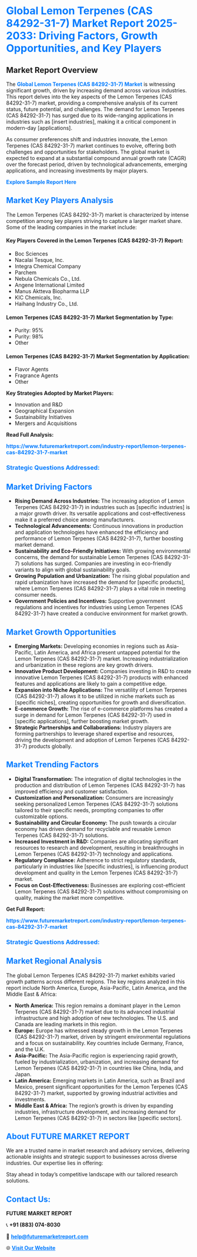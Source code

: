 <h1 style="color: #007BFF;">Global Lemon Terpenes (CAS 84292-31-7) Market Report 2025-2033: Driving Factors, Growth Opportunities, and Key Players</h1>

<section id="overview">
<h2>Market Report Overview</h2>
<p>The <a href="https://www.futuremarketreport.com/industry-report/lemon-terpenes-cas-84292-31-7-market" style="color: #007BFF; text-decoration: none;"><strong>Global Lemon Terpenes (CAS 84292-31-7) Market</strong></a> is witnessing significant growth, driven by increasing demand across various industries. This report delves into the key aspects of the Lemon Terpenes (CAS 84292-31-7) market, providing a comprehensive analysis of its current status, future potential, and challenges. The demand for Lemon Terpenes (CAS 84292-31-7) has surged due to its wide-ranging applications in industries such as [insert industries], making it a critical component in modern-day [applications].</p>
<p>As consumer preferences shift and industries innovate, the Lemon Terpenes (CAS 84292-31-7) market continues to evolve, offering both challenges and opportunities for stakeholders. The global market is expected to expand at a substantial compound annual growth rate (CAGR) over the forecast period, driven by technological advancements, emerging applications, and increasing investments by major players.</p>
</section>

<section id="overview">
<p><a href="https://www.futuremarketreport.com/request-sample/reportId=86049" style="color: #007BFF; text-decoration: none;"><strong>Explore Sample Report Here</strong></a></p>
</section>

<section id="key-players">
<h2 style="color: #007BFF;">Market Key Players Analysis</h2>
<p>The Lemon Terpenes (CAS 84292-31-7) market is characterized by intense competition among key players striving to capture a larger market share. Some of the leading companies in the market include:</p>
<h4>Key Players Covered in the Lemon Terpenes (CAS 84292-31-7) Report:</h4>
<ul><li>Boc Sciences</li><li>Nacalai Tesque, Inc.</li><li>Integra Chemical Company</li><li>Parchem</li><li>Nebula Chemicals Co., Ltd.</li><li>Angene International Limited</li><li>Manus Aktteva Biopharma LLP</li><li>KIC Chemicals, Inc.</li><li>Haihang Industry Co., Ltd.</li></ul>
<h4>Lemon Terpenes (CAS 84292-31-7) Market Segmentation by Type:</h4>
<ul><li>Purity: 95%</li><li>Purity: 98%</li><li>Other</li></ul>

<h4>Lemon Terpenes (CAS 84292-31-7) Market Segmentation by Application:</h4>
<ul><li>Flavor Agents</li><li>Fragrance Agents</li><li>Other</li></ul>
<p><strong>Key Strategies Adopted by Market Players:</strong></p>
<ul>
<li>Innovation and R&D</li>
<li>Geographical Expansion</li>
<li>Sustainability Initiatives</li>
<li>Mergers and Acquisitions</li>
</ul>
</section>

<section>
<p><strong>Read Full Analysis: </strong></p><a href="https://www.futuremarketreport.com/industry-report/lemon-terpenes-cas-84292-31-7-market" style="color: #007BFF; text-decoration: none;"><strong>https://www.futuremarketreport.com/industry-report/lemon-terpenes-cas-84292-31-7-market</strong></a>
<h3 style="color: #007BFF;">Strategic Questions Addressed:</h3>
</section>

<section id="driving-factors">
<h2 style="color: #007BFF;">Market Driving Factors</h2>
<ul>
<li><strong>Rising Demand Across Industries:</strong> The increasing adoption of Lemon Terpenes (CAS 84292-31-7) in industries such as [specific industries] is a major growth driver. Its versatile applications and cost-effectiveness make it a preferred choice among manufacturers.</li>
<li><strong>Technological Advancements:</strong> Continuous innovations in production and application technologies have enhanced the efficiency and performance of Lemon Terpenes (CAS 84292-31-7), further boosting market demand.</li>
<li><strong>Sustainability and Eco-Friendly Initiatives:</strong> With growing environmental concerns, the demand for sustainable Lemon Terpenes (CAS 84292-31-7) solutions has surged. Companies are investing in eco-friendly variants to align with global sustainability goals.</li>
<li><strong>Growing Population and Urbanization:</strong> The rising global population and rapid urbanization have increased the demand for [specific products], where Lemon Terpenes (CAS 84292-31-7) plays a vital role in meeting consumer needs.</li>
<li><strong>Government Policies and Incentives:</strong> Supportive government regulations and incentives for industries using Lemon Terpenes (CAS 84292-31-7) have created a conducive environment for market growth.</li>
</ul>
</section>

<section id="growth-opportunities">
<h2 style="color: #007BFF;">Market Growth Opportunities</h2>
<ul>
<li><strong>Emerging Markets:</strong> Developing economies in regions such as Asia-Pacific, Latin America, and Africa present untapped potential for the Lemon Terpenes (CAS 84292-31-7) market. Increasing industrialization and urbanization in these regions are key growth drivers.</li>
<li><strong>Innovative Product Development:</strong> Companies investing in R&D to create innovative Lemon Terpenes (CAS 84292-31-7) products with enhanced features and applications are likely to gain a competitive edge.</li>
<li><strong>Expansion into Niche Applications:</strong> The versatility of Lemon Terpenes (CAS 84292-31-7) allows it to be utilized in niche markets such as [specific niches], creating opportunities for growth and diversification.</li>
<li><strong>E-commerce Growth:</strong> The rise of e-commerce platforms has created a surge in demand for Lemon Terpenes (CAS 84292-31-7) used in [specific applications], further boosting market growth.</li>
<li><strong>Strategic Partnerships and Collaborations:</strong> Industry players are forming partnerships to leverage shared expertise and resources, driving the development and adoption of Lemon Terpenes (CAS 84292-31-7) products globally.</li>
</ul>
</section>

<section id="trending-factors">
<h2 style="color: #007BFF;">Market Trending Factors</h2>
<ul>
<li><strong>Digital Transformation:</strong> The integration of digital technologies in the production and distribution of Lemon Terpenes (CAS 84292-31-7) has improved efficiency and customer satisfaction.</li>
<li><strong>Customization and Personalization:</strong> Consumers are increasingly seeking personalized Lemon Terpenes (CAS 84292-31-7) solutions tailored to their specific needs, prompting companies to offer customizable options.</li>
<li><strong>Sustainability and Circular Economy:</strong> The push towards a circular economy has driven demand for recyclable and reusable Lemon Terpenes (CAS 84292-31-7) solutions.</li>
<li><strong>Increased Investment in R&D:</strong> Companies are allocating significant resources to research and development, resulting in breakthroughs in Lemon Terpenes (CAS 84292-31-7) technology and applications.</li>
<li><strong>Regulatory Compliance:</strong> Adherence to strict regulatory standards, particularly in industries like [specific industries], is influencing product development and quality in the Lemon Terpenes (CAS 84292-31-7) market.</li>
<li><strong>Focus on Cost-Effectiveness:</strong> Businesses are exploring cost-efficient Lemon Terpenes (CAS 84292-31-7) solutions without compromising on quality, making the market more competitive.</li>
</ul>
</section>

<section>
<p><strong>Get Full Report: </strong></p><a href="https://www.futuremarketreport.com/industry-report/lemon-terpenes-cas-84292-31-7-market" style="color: #007BFF; text-decoration: none;"><strong>https://www.futuremarketreport.com/industry-report/lemon-terpenes-cas-84292-31-7-market</strong></a>
<h3 style="color: #007BFF;">Strategic Questions Addressed:</h3>
</section>


<section id="regional-analysis">
<h2 style="color: #007BFF;">Market Regional Analysis</h2>
<p>The global Lemon Terpenes (CAS 84292-31-7) market exhibits varied growth patterns across different regions. The key regions analyzed in this report include North America, Europe, Asia-Pacific, Latin America, and the Middle East & Africa:</p>
<ul>
<li><strong>North America:</strong> This region remains a dominant player in the Lemon Terpenes (CAS 84292-31-7) market due to its advanced industrial infrastructure and high adoption of new technologies. The U.S. and Canada are leading markets in this region.</li>
<li><strong>Europe:</strong> Europe has witnessed steady growth in the Lemon Terpenes (CAS 84292-31-7) market, driven by stringent environmental regulations and a focus on sustainability. Key countries include Germany, France, and the U.K.</li>
<li><strong>Asia-Pacific:</strong> The Asia-Pacific region is experiencing rapid growth, fueled by industrialization, urbanization, and increasing demand for Lemon Terpenes (CAS 84292-31-7) in countries like China, India, and Japan.</li>
<li><strong>Latin America:</strong> Emerging markets in Latin America, such as Brazil and Mexico, present significant opportunities for the Lemon Terpenes (CAS 84292-31-7) market, supported by growing industrial activities and investments.</li>
<li><strong>Middle East & Africa:</strong> The region’s growth is driven by expanding industries, infrastructure development, and increasing demand for Lemon Terpenes (CAS 84292-31-7) in sectors like [specific sectors].</li>
</ul>
</section>

<footer>
<h2 style="color: #007BFF;">About FUTURE MARKET REPORT</h2>
<p>We are a trusted name in market research and advisory services, delivering actionable insights and strategic support to businesses across diverse industries. Our expertise lies in offering:</p>

<p>Stay ahead in today’s competitive landscape with our tailored research solutions.</p>

<h2 style="color: #007BFF;">Contact Us:</h2>
<p><strong>FUTURE MARKET REPORT</strong></p>
<p>📞 <strong>+91 (883) 074-8030</strong></p>
<p>📧 <strong><a href="mailto:help@futuremarketreport.com" style="color: #007BFF;">help@futuremarketreport.com</a></strong></p>
<p>🌐 <strong><a href="https://www.futuremarketreport.com/" style="color: #007BFF;">Visit Our Website</a></strong></p>
</footer>